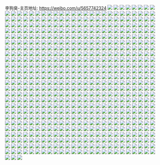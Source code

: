 李狗臭-主页地址: https://weibo.com/u/5657742324 
![](https://wx4.sinaimg.cn/mw2000/006aTjesgy1gq3d6bxwyij31sc2ds4qu.jpg) 
![](https://wx4.sinaimg.cn/mw2000/006aTjesgy1gq3d6uyek8j32c02c04qp.jpg) 
![](https://wx4.sinaimg.cn/mw2000/006aTjesgy1gq3d6yjrqkj32c02c04qp.jpg) 
![](https://wx4.sinaimg.cn/mw2000/006aTjesgy1gq3dblld3xj33402c0qfn.jpg) 
![](https://wx4.sinaimg.cn/mw2000/006aTjesgy1gq3dboo35cj30pv0yi1kx.jpg) 
![](https://wx4.sinaimg.cn/mw2000/006aTjesgy1gq2zasdh6bj32c02c04qp.jpg) 
![](https://wx4.sinaimg.cn/mw2000/006aTjesgy1gq2uwbqucyj30n01ds1kz.jpg) 
![](https://wx4.sinaimg.cn/mw2000/006aTjesgy1gq2uwepyumj31sc2dshdx.jpg) 
![](https://wx4.sinaimg.cn/mw2000/006aTjesgy1gq2uwhd3d6j32c02c0kjq.jpg) 
![](https://wx4.sinaimg.cn/mw2000/006aTjesgy1gq2pyr5hpfj32c02c0k9v.jpg) 
![](https://wx4.sinaimg.cn/mw2000/006aTjesgy1gq2pypcugcj32c02c04qp.jpg) 
![](https://wx4.sinaimg.cn/mw2000/006aTjesgy1gq1zn71eo2j32c02c0e82.jpg) 
![](https://wx4.sinaimg.cn/mw2000/006aTjesgy1gq1lmla3j4j32c02c01kx.jpg) 
![](https://wx4.sinaimg.cn/mw2000/006aTjesgy1gq1lmop6tpj32c02c04qp.jpg) 
![](https://wx4.sinaimg.cn/mw2000/006aTjesgy1gq1lmjkm6jj32c02c0hci.jpg) 
![](https://wx4.sinaimg.cn/mw2000/006aTjesgy1gq1lmq5wzsj31l127u79h.jpg) 
![](https://wx4.sinaimg.cn/mw2000/006aTjesgy1gq1lmwn4u3j32c0340e82.jpg) 
![](https://wx4.sinaimg.cn/mw2000/006aTjesgy1gq1ln0bichj32c0340qv5.jpg) 
![](https://wx4.sinaimg.cn/mw2000/006aTjesgy1gq1lmyrwkpj31uw2h7e81.jpg) 
![](https://wx4.sinaimg.cn/mw2000/006aTjesgy1gq1lmspo5hj31sc2dsqv7.jpg) 
![](https://wx4.sinaimg.cn/mw2000/006aTjesgy1gq1lmu9ff0j31sc2dsnpd.jpg) 
![](https://wx4.sinaimg.cn/mw2000/006aTjesly1gq0gj88rnjj32c02c0hdf.jpg) 
![](https://wx4.sinaimg.cn/mw2000/006aTjesgy1gpzy23ncxij32c0340b2m.jpg) 
![](https://wx4.sinaimg.cn/mw2000/006aTjesgy1gpzqo0a2brj32c02c01kx.jpg) 
![](https://wx4.sinaimg.cn/mw2000/006aTjesgy1gpzqo25bvjj32c0340gxo.jpg) 
![](https://wx4.sinaimg.cn/mw2000/006aTjesgy1gpzqo4fo2hj32c02c0dw8.jpg) 
![](https://wx4.sinaimg.cn/mw2000/006aTjesgy1gpzqo6gt3fj32c02c0ng3.jpg) 
![](https://wx4.sinaimg.cn/mw2000/006aTjesgy1gpzqo93usmj32c02c04qk.jpg) 
![](https://wx4.sinaimg.cn/mw2000/006aTjesgy1gpzqobnp17j32c02c0h9g.jpg) 
![](https://wx4.sinaimg.cn/mw2000/006aTjesgy1gpzqoed9b5j32c02c01kx.jpg) 
![](https://wx4.sinaimg.cn/mw2000/006aTjesgy1gpzqoif3mgj32c02c04qp.jpg) 
![](https://wx4.sinaimg.cn/mw2000/006aTjesgy1gpzqomdeogj32c02c0e81.jpg) 
![](https://wx4.sinaimg.cn/mw2000/006aTjesgy1gpzy1coa2ej32c0340qvd.jpg) 
![](https://wx4.sinaimg.cn/mw2000/006aTjesgy1gpwcz33zcqj32c02c0b2h.jpg) 
![](https://wx4.sinaimg.cn/mw2000/006aTjesgy1gpwcykiw06j32c03407wh.jpg) 
![](https://wx4.sinaimg.cn/mw2000/006aTjesgy1gpwczg0sv6j32c02c0qva.jpg) 
![](https://wx4.sinaimg.cn/mw2000/006aTjesgy1gpwczj4e8jj32c02c04qp.jpg) 
![](https://wx4.sinaimg.cn/mw2000/006aTjesgy1gpwczm7mgvj31hc0u0nk1.jpg) 
![](https://wx4.sinaimg.cn/mw2000/006aTjesgy1gpwczn1xdyj31rm1rmtil.jpg) 
![](https://wx4.sinaimg.cn/mw2000/006aTjesgy1gpva1hg79sj30n01dshdv.jpg) 
![](https://wx4.sinaimg.cn/mw2000/006aTjesgy1gpva0m0ktjj30n00n0dk9.jpg) 
![](https://wx4.sinaimg.cn/mw2000/006aTjesgy1gpva0srukxj32c0340b2f.jpg) 
![](https://wx4.sinaimg.cn/mw2000/006aTjesgy1gpva0todzmj30n00n0myd.jpg) 
![](https://wx4.sinaimg.cn/mw2000/006aTjesgy1gpu4mx35wpj32c02c0e75.jpg) 
![](https://wx4.sinaimg.cn/mw2000/006aTjesgy1gpst3j8hw1j32c03407wo.jpg) 
![](https://wx4.sinaimg.cn/mw2000/006aTjesgy1gpst2t2fu2j32c02c07wh.jpg) 
![](https://wx4.sinaimg.cn/mw2000/006aTjesgy1gpst2q05mtj32c02c04qp.jpg) 
![](https://wx4.sinaimg.cn/mw2000/006aTjesgy1gpst3y46ihj32c02c07wo.jpg) 
![](https://wx4.sinaimg.cn/mw2000/006aTjesgy1gpst4e8z31j32c02c0qvb.jpg) 
![](https://wx4.sinaimg.cn/mw2000/006aTjesgy1gpst3zi3uuj32c02c0k5y.jpg) 
![](https://wx4.sinaimg.cn/mw2000/006aTjesgy1gpsol7o7f7j32c02c0x6s.jpg) 
![](https://wx4.sinaimg.cn/mw2000/006aTjesgy1gpsolh57u8j32c02c0u10.jpg) 
![](https://wx4.sinaimg.cn/mw2000/006aTjesgy1gpsm3cqay1j32c02bzhdy.jpg) 
![](https://wx4.sinaimg.cn/mw2000/006aTjesgy1gpsm3g2fg7j33402c0npd.jpg) 
![](https://wx4.sinaimg.cn/mw2000/006aTjesgy1gprh0zdo33j32c0340e88.jpg) 
![](https://wx4.sinaimg.cn/mw2000/006aTjesgy1gpqm9xe9mxj32c02c04qp.jpg) 
![](https://wx4.sinaimg.cn/mw2000/006aTjesgy1gpqma2edf3j31sc2dshdx.jpg) 
![](https://wx4.sinaimg.cn/mw2000/006aTjesgy1gpqma48fxxj31rt1rt18s.jpg) 
![](https://wx4.sinaimg.cn/mw2000/006aTjesgy1gpqm9uu8vvj33402c0he1.jpg) 
![](https://wx4.sinaimg.cn/mw2000/006aTjesgy1gppyqqjro1j32c02c0kjs.jpg) 
![](https://wx4.sinaimg.cn/mw2000/006aTjesgy1gppyqaqznsj31ql2bg7wi.jpg) 
![](https://wx4.sinaimg.cn/mw2000/006aTjesgy1gpoas91wz0j32c02c0b29.jpg) 
![](https://wx4.sinaimg.cn/mw2000/006aTjesgy1gpoas78jjvj32c02c04qp.jpg) 
![](https://wx4.sinaimg.cn/mw2000/006aTjesgy1gpn3e547umj32c02c0x6s.jpg) 
![](https://wx4.sinaimg.cn/mw2000/006aTjesgy1gpn3dirnw2j32c02c0u11.jpg) 
![](https://wx4.sinaimg.cn/mw2000/006aTjesgy1gpn3dey96wj32c02c0b2f.jpg) 
![](https://wx4.sinaimg.cn/mw2000/006aTjesgy1gpn3db0bhyj32c02c0qva.jpg) 
![](https://wx4.sinaimg.cn/mw2000/006aTjesgy1gpn3d7gdmoj30zk0qoair.jpg) 
![](https://wx4.sinaimg.cn/mw2000/006aTjesgy1gpn3e24z7fj30zk0qojzw.jpg) 
![](https://wx4.sinaimg.cn/mw2000/006aTjesgy1gpn3dl0qyuj32c02c0npd.jpg) 
![](https://wx4.sinaimg.cn/mw2000/006aTjesgy1gpn8cne3ooj32c0340he4.jpg) 
![](https://wx4.sinaimg.cn/mw2000/006aTjesgy1gpn3dnwtu6j32c02c04qp.jpg) 
![](https://wx4.sinaimg.cn/mw2000/006aTjesgy1gpn3e0dzapj32c0340he6.jpg) 
![](https://wx4.sinaimg.cn/mw2000/006aTjesgy1gpn3eifxxej323y2ta4qp.jpg) 
![](https://wx4.sinaimg.cn/mw2000/006aTjesgy1gpmiivepopj33402c0u0x.jpg) 
![](https://wx4.sinaimg.cn/mw2000/006aTjesgy1gpmiidtta2j32c02c0x4n.jpg) 
![](https://wx4.sinaimg.cn/mw2000/006aTjesgy1gpm0vyc3flj30u01407d8.jpg) 
![](https://wx4.sinaimg.cn/mw2000/006aTjesgy1gpm0vywmdkj30u00u0459.jpg) 
![](https://wx4.sinaimg.cn/mw2000/006aTjesgy1gpm0vx684lj30u013zgve.jpg) 
![](https://wx4.sinaimg.cn/mw2000/006aTjesgy1gpm0w006fcj30u0140134.jpg) 
![](https://wx4.sinaimg.cn/mw2000/006aTjesgy1gpm0vvw2ljj30u0140n6f.jpg) 
![](https://wx4.sinaimg.cn/mw2000/006aTjesgy1gpm0w10vn5j30u00u010u.jpg) 
![](https://wx4.sinaimg.cn/mw2000/006aTjesgy1gpm0w1oayjj30u00u0aja.jpg) 
![](https://wx4.sinaimg.cn/mw2000/006aTjesgy1gpm0w8twhlj30n01dsu0z.jpg) 
![](https://wx4.sinaimg.cn/mw2000/006aTjesgy1gpm0w9r77fj30u0140dq1.jpg) 
![](https://wx4.sinaimg.cn/mw2000/006aTjesgy1gpm0waavykj30u00u0jyz.jpg) 
![](https://wx4.sinaimg.cn/mw2000/006aTjesgy1gpm0warfwsj30u00u0q7v.jpg) 
![](https://wx4.sinaimg.cn/mw2000/006aTjesgy1gpm0wbfg3pj30u014011z.jpg) 
![](https://wx4.sinaimg.cn/mw2000/006aTjesgy1gpm0wc0237j30u00u00yd.jpg) 
![](https://wx4.sinaimg.cn/mw2000/006aTjesgy1gplkmg3sowj32c02c01kx.jpg) 
![](https://wx4.sinaimg.cn/mw2000/006aTjesgy1gpjq8i5jwwj32c02c0u14.jpg) 
![](https://wx4.sinaimg.cn/mw2000/006aTjesgy1gpjq8o70kpj30n01dsu0y.jpg) 
![](https://wx4.sinaimg.cn/mw2000/006aTjesgy1gpjq8kqf4yj32c02c0x6p.jpg) 
![](https://wx4.sinaimg.cn/mw2000/006aTjesgy1gpiyodhoxpj333v340he9.jpg) 
![](https://wx4.sinaimg.cn/mw2000/006aTjesgy1gpiyq9aj2wj32c0340qvc.jpg) 
![](https://wx4.sinaimg.cn/mw2000/006aTjesgy1gpiyqoiu8jj32c02c0he0.jpg) 
![](https://wx4.sinaimg.cn/mw2000/006aTjesgy1gpi8tk6uxfj32c02c01l3.jpg) 
![](https://wx4.sinaimg.cn/mw2000/006aTjesgy1gpi8tpsslvj32c02c0e88.jpg) 
![](https://wx4.sinaimg.cn/mw2000/006aTjesgy1gpi8theahlj31yz1yze88.jpg) 
![](https://wx4.sinaimg.cn/mw2000/006aTjesgy1gpi8tsc46pj32c02c0npj.jpg) 
![](https://wx4.sinaimg.cn/mw2000/006aTjesgy1gpi8tn1p71j32c02c0e87.jpg) 
![](https://wx4.sinaimg.cn/mw2000/006aTjesgy1gpi7cjnn47j31sc2dsx6t.jpg) 
![](https://wx4.sinaimg.cn/mw2000/006aTjesgy1gpi7cnqfnnj32c02c0e86.jpg) 
![](https://wx4.sinaimg.cn/mw2000/006aTjesgy1gpgba56s6yj31o02801l1.jpg) 
![](https://wx4.sinaimg.cn/mw2000/006aTjesgy1gpgba9igqpj31nz1ny4qs.jpg) 
![](https://wx4.sinaimg.cn/mw2000/006aTjesgy1gpgbabqwwkj32801o0qv5.jpg) 
![](https://wx4.sinaimg.cn/mw2000/006aTjesgy1gpgba7i38fj32801o0e84.jpg) 
![](https://wx4.sinaimg.cn/mw2000/006aTjesgy1gpgbaaowmij32801o0qv5.jpg) 
![](https://wx4.sinaimg.cn/mw2000/006aTjesgy1gpgbad0p44j32801o0qv5.jpg) 
![](https://wx4.sinaimg.cn/mw2000/006aTjesgy1gpg9c5c4v1j32c02c0b2e.jpg) 
![](https://wx4.sinaimg.cn/mw2000/006aTjesgy1gpg9dmqi1jj32c02c0b2i.jpg) 
![](https://wx4.sinaimg.cn/mw2000/006aTjesgy1gpg9cc6u02j32c02c01l1.jpg) 
![](https://wx4.sinaimg.cn/mw2000/006aTjesgy1gpg9cmtopqj32c02c0u14.jpg) 
![](https://wx4.sinaimg.cn/mw2000/006aTjesgy1gpg9czambij32c02c0npm.jpg) 
![](https://wx4.sinaimg.cn/mw2000/006aTjesgy1gpg9dt4fstj33402c0kjm.jpg) 
![](https://wx4.sinaimg.cn/mw2000/006aTjesgy1gpg9d29wpuj325d25du0x.jpg) 
![](https://wx4.sinaimg.cn/mw2000/006aTjesgy1gpg9dpohr6j32ds1scqv5.jpg) 
![](https://wx4.sinaimg.cn/mw2000/006aTjesgy1gpg9d97v1rj32c02c0e86.jpg) 
![](https://wx4.sinaimg.cn/mw2000/006aTjesgy1gpf3sknqvfj32c02c01l3.jpg) 
![](https://wx4.sinaimg.cn/mw2000/006aTjesgy1gpf3sewfyij32c02c0u14.jpg) 
![](https://wx4.sinaimg.cn/mw2000/006aTjesgy1gpf3spsta9j32c02c07wn.jpg) 
![](https://wx4.sinaimg.cn/mw2000/006aTjesgy1gpf3t8xtofj32c0340hdt.jpg) 
![](https://wx4.sinaimg.cn/mw2000/006aTjesgy1gpdtgr742aj32c02c0kjo.jpg) 
![](https://wx4.sinaimg.cn/mw2000/006aTjesgy1gpdpv89vxdj32c02c01l5.jpg) 
![](https://wx4.sinaimg.cn/mw2000/006aTjesgy1gpdpv4fwltj32c02c0x6v.jpg) 
![](https://wx4.sinaimg.cn/mw2000/006aTjesly1gpcfvb1wz2j32c02c0he2.jpg) 
![](https://wx4.sinaimg.cn/mw2000/006aTjesgy1gpcowu1prwj31cn1cnb2a.jpg) 
![](https://wx4.sinaimg.cn/mw2000/006aTjesgy1gpcqfwhsh6j32c0340kjm.jpg) 
![](https://wx4.sinaimg.cn/mw2000/006aTjesly1gpcfv5opgyj32c02c04qw.jpg) 
![](https://wx4.sinaimg.cn/mw2000/006aTjesly1gpcfvjj580j32c02c0qv9.jpg) 
![](https://wx4.sinaimg.cn/mw2000/006aTjesly1gpcfvnda73j31t21t24qs.jpg) 
![](https://wx4.sinaimg.cn/mw2000/006aTjesly1gpcfvvpdndj32c02c07wo.jpg) 
![](https://wx4.sinaimg.cn/mw2000/006aTjesly1gpcfw02250j32c02c04qu.jpg) 
![](https://wx4.sinaimg.cn/mw2000/006aTjesgy1gpcowxn7twj31sc2dskjp.jpg) 
![](https://wx4.sinaimg.cn/mw2000/006aTjesgy1gpcowq1j4yj31sc1sc4qp.jpg) 
![](https://wx4.sinaimg.cn/mw2000/006aTjesgy1gpcqfxlpahj32c02c0u0x.jpg) 
![](https://wx4.sinaimg.cn/mw2000/006aTjesgy1gpcqfy6v4nj311c1dsk4l.jpg) 
![](https://wx4.sinaimg.cn/mw2000/006aTjesgy1gpcqk2u6b8j32c02c0x6t.jpg) 
![](https://wx4.sinaimg.cn/mw2000/006aTjesgy1gpcqk4aafej31q22ar7q2.jpg) 
![](https://wx4.sinaimg.cn/mw2000/006aTjesgy1gpcqk5ji4ej313a1geajk.jpg) 
![](https://wx4.sinaimg.cn/mw2000/006aTjesly1gpcfw4b9uhj32c02c07wm.jpg) 
![](https://wx4.sinaimg.cn/mw2000/006aTjesly1gpcfw6u4hej31sc1scb2b.jpg) 
![](https://wx4.sinaimg.cn/mw2000/006aTjesly1gpc5dgeuhdj32c02c0qv9.jpg) 
![](https://wx4.sinaimg.cn/mw2000/006aTjesly1gpc5j2etkzj30ru2bi7wh.jpg) 
![](https://wx4.sinaimg.cn/mw2000/006aTjesly1gpc5cxij7ej32c02c0x6s.jpg) 
![](https://wx4.sinaimg.cn/mw2000/006aTjesly1gpc5dphyilj32c02c0u10.jpg) 
![](https://wx4.sinaimg.cn/mw2000/006aTjesly1gpc5ds9nenj32c02c01jk.jpg) 
![](https://wx4.sinaimg.cn/mw2000/006aTjesly1gpc5e18g5rj32c02c0kjq.jpg) 
![](https://wx4.sinaimg.cn/mw2000/006aTjesly1gpc5e4ehpnj30sg0sg7wh.jpg) 
![](https://wx4.sinaimg.cn/mw2000/006aTjesly1gpc5eihyacj32c02c0kjq.jpg) 
![](https://wx4.sinaimg.cn/mw2000/006aTjesly1gpc5f1k8s4j32c02c0u13.jpg) 
![](https://wx4.sinaimg.cn/mw2000/006aTjesly1gpc5fk5c4zj30ru1jo7wi.jpg) 
![](https://wx4.sinaimg.cn/mw2000/006aTjesly1gpc5g7d2joj32c02c04qu.jpg) 
![](https://wx4.sinaimg.cn/mw2000/006aTjesly1gpc5h0yuwpj32c02c0b2d.jpg) 
![](https://wx4.sinaimg.cn/mw2000/006aTjesly1gpc5hh5cinj327v1o0kjo.jpg) 
![](https://wx4.sinaimg.cn/mw2000/006aTjesly1gpc5i1q9jvj32c02c07wn.jpg) 
![](https://wx4.sinaimg.cn/mw2000/006aTjesly1gpc5ini2l5j32c02c04qw.jpg) 
![](https://wx4.sinaimg.cn/mw2000/006aTjesly1gpc5izziyhj32c02c0e86.jpg) 
![](https://wx4.sinaimg.cn/mw2000/006aTjesly1gpc5jg6qxlj32c02c0hdz.jpg) 
![](https://wx4.sinaimg.cn/mw2000/006aTjesly1gpc5k3yr16j30ru1kihdu.jpg) 
![](https://wx4.sinaimg.cn/mw2000/006aTjesgy1gpc4k689r6j32c02c0e87.jpg) 
![](https://wx4.sinaimg.cn/mw2000/006aTjesgy1gpc4knww3uj33402c0b2h.jpg) 
![](https://wx4.sinaimg.cn/mw2000/006aTjesgy1gpc4lbkp1xj33402c04qx.jpg) 
![](https://wx4.sinaimg.cn/mw2000/006aTjesgy1gpc4lm1nt8j31o01o04qr.jpg) 
![](https://wx4.sinaimg.cn/mw2000/006aTjesgy1gpc4m7dx7wj32c02c0u10.jpg) 
![](https://wx4.sinaimg.cn/mw2000/006aTjesgy1gpc4mzun4cj32c02c0kjp.jpg) 
![](https://wx4.sinaimg.cn/mw2000/006aTjesgy1gpc4ojh201j32c02c0u12.jpg) 
![](https://wx4.sinaimg.cn/mw2000/006aTjesgy1gpc4q599kqj33402c04qx.jpg) 
![](https://wx4.sinaimg.cn/mw2000/006aTjesgy1gpc4qmss1pj32c02c0e89.jpg) 
![](https://wx4.sinaimg.cn/mw2000/006aTjesgy1gpc4js8zgzj33402c0npi.jpg) 
![](https://wx4.sinaimg.cn/mw2000/006aTjesgy1gpc4rayfbkj32c02c0e86.jpg) 
![](https://wx4.sinaimg.cn/mw2000/006aTjesgy1gpc4rxdvhej32c02c0e86.jpg) 
![](https://wx4.sinaimg.cn/mw2000/006aTjesgy1gpc4s91xknj3233233e85.jpg) 
![](https://wx4.sinaimg.cn/mw2000/006aTjesgy1gpc4scs9cuj31o01o01k0.jpg) 
![](https://wx4.sinaimg.cn/mw2000/006aTjesgy1gpc4smfjwnj31o01o01kx.jpg) 
![](https://wx4.sinaimg.cn/mw2000/006aTjesgy1gpc4t3f8nkj31o01o01kx.jpg) 
![](https://wx4.sinaimg.cn/mw2000/006aTjesgy1gpc4t6zw3uj31o01o04qp.jpg) 
![](https://wx4.sinaimg.cn/mw2000/006aTjesgy1gpbcnop11lj32c02c048a.jpg) 
![](https://wx4.sinaimg.cn/mw2000/006aTjesgy1gpbaf1jiicj32c02c04qp.jpg) 
![](https://wx4.sinaimg.cn/mw2000/006aTjesgy1gpbaezmknnj32c02c04qp.jpg) 
![](https://wx4.sinaimg.cn/mw2000/006aTjesgy1gpbaf6g9x0j32c02c0b2g.jpg) 
![](https://wx4.sinaimg.cn/mw2000/006aTjesgy1gpbaf9vj3pj32c02c07wp.jpg) 
![](https://wx4.sinaimg.cn/mw2000/006aTjesgy1gpbafbbniyj32c02c0hdt.jpg) 
![](https://wx4.sinaimg.cn/mw2000/006aTjesgy1gpbafdujdvj32c02c04qq.jpg) 
![](https://wx4.sinaimg.cn/mw2000/006aTjesgy1gp9xvtve3sj30n00fb422.jpg) 
![](https://wx4.sinaimg.cn/mw2000/006aTjesgy1gp9xvszc5mj30ru1joqqc.jpg) 
![](https://wx4.sinaimg.cn/mw2000/006aTjesgy1gp94tbit1qj32c02c07wh.jpg) 
![](https://wx4.sinaimg.cn/mw2000/006aTjesgy1gp8z6yvvoej32c02c07wn.jpg) 
![](https://wx4.sinaimg.cn/mw2000/006aTjesgy1gp8z7hhch3j32c02c0kjp.jpg) 
![](https://wx4.sinaimg.cn/mw2000/006aTjesgy1gp86gsipc8j30n00tnq6u.jpg) 
![](https://wx4.sinaimg.cn/mw2000/006aTjesgy1gp86hqmyzuj30e80e8dgd.jpg) 
![](https://wx4.sinaimg.cn/mw2000/006aTjesgy1gp5kyydrb3j30oi0sgdj9.jpg) 
![](https://wx4.sinaimg.cn/mw2000/006aTjesgy1gp5a11ofg6j31sc2ds7wh.jpg) 
![](https://wx4.sinaimg.cn/mw2000/006aTjesgy1gp5a0z7l7wj31sc2ds7wh.jpg) 
![](https://wx4.sinaimg.cn/mw2000/006aTjesgy1gp5dfv9idoj31l227wb29.jpg) 
![](https://wx4.sinaimg.cn/mw2000/006aTjesgy1gp4c4w3nguj30oz0oztbc.jpg) 
![](https://wx4.sinaimg.cn/mw2000/006aTjesgy1gp4c4x4r0fj30nr0nrtbh.jpg) 
![](https://wx4.sinaimg.cn/mw2000/006aTjesgy1gp40fvyzndj32c02c0e81.jpg) 
![](https://wx4.sinaimg.cn/mw2000/006aTjesgy1gp40j3zwn0j32652657u1.jpg) 
![](https://wx4.sinaimg.cn/mw2000/006aTjesgy1gp26wl8h0yj30u0140157.jpg) 
![](https://wx4.sinaimg.cn/mw2000/006aTjesgy1gp24owpi0ij3281281b07.jpg) 
![](https://wx4.sinaimg.cn/mw2000/006aTjesgy1gp22lzgxt7j32c02c01hn.jpg) 
![](https://wx4.sinaimg.cn/mw2000/006aTjesgy1gp22m2n5g0j32c02c0nkv.jpg) 
![](https://wx4.sinaimg.cn/mw2000/006aTjesgy1gp22oqb24nj31cp2227tj.jpg) 
![](https://wx4.sinaimg.cn/mw2000/006aTjesgy1gp13owsn1pj31sc2dsb29.jpg) 
![](https://wx4.sinaimg.cn/mw2000/006aTjesgy1gp13ovc376j32c02c0x6p.jpg) 
![](https://wx4.sinaimg.cn/mw2000/006aTjesgy1gp13oxgihnj31sc2ds7wh.jpg) 
![](https://wx4.sinaimg.cn/mw2000/006aTjesgy1gp13oy7z3lj31sc2dsb29.jpg) 
![](https://wx4.sinaimg.cn/mw2000/006aTjesgy1gp0ulz1fyxj31sc2ds7wh.jpg) 
![](https://wx4.sinaimg.cn/mw2000/006aTjesgy1gp0mosl1j7j32c02c0kjl.jpg) 
![](https://wx4.sinaimg.cn/mw2000/006aTjesgy1gp01bgv9vqj32c02c01ky.jpg) 
![](https://wx4.sinaimg.cn/mw2000/006aTjesgy1gozdjtdspjj31sc2dsnpd.jpg) 
![](https://wx4.sinaimg.cn/mw2000/006aTjesgy1goymebjc19j32c02c0npd.jpg) 
![](https://wx4.sinaimg.cn/mw2000/006aTjesgy1goymea1h5aj32c02c01ky.jpg) 
![](https://wx4.sinaimg.cn/mw2000/006aTjesgy1goymecmaxgj31sc2dsb29.jpg) 
![](https://wx4.sinaimg.cn/mw2000/006aTjesgy1goymedr6rzj32c02c0kjl.jpg) 
![](https://wx4.sinaimg.cn/mw2000/006aTjesgy1goxpkel1iej31a81pndug.jpg) 
![](https://wx4.sinaimg.cn/mw2000/006aTjesgy1goxrv9mfemj31jo2287wh.jpg) 
![](https://wx4.sinaimg.cn/mw2000/006aTjesgy1goxpkdbwblj32c0340x6p.jpg) 
![](https://wx4.sinaimg.cn/mw2000/006aTjesgy1goxpkfqk5mj31jp1jp4eo.jpg) 
![](https://wx4.sinaimg.cn/mw2000/006aTjesgy1goxcoguccsj32c02c07wi.jpg) 
![](https://wx4.sinaimg.cn/mw2000/006aTjesgy1goxcofdcdkj3276276hdt.jpg) 
![](https://wx4.sinaimg.cn/mw2000/006aTjesgy1gox6j3nnctj32c02c01ky.jpg) 
![](https://wx4.sinaimg.cn/mw2000/006aTjesgy1gox6j5cb4uj32c02c0b2a.jpg) 
![](https://wx4.sinaimg.cn/mw2000/006aTjesgy1gox6j7r4mrj31i21i2164.jpg) 
![](https://wx4.sinaimg.cn/mw2000/006aTjesgy1gox6j75w1jj32c02c0hdu.jpg) 
![](https://wx4.sinaimg.cn/mw2000/006aTjesgy1gox53zjmiwj32c02c01io.jpg) 
![](https://wx4.sinaimg.cn/mw2000/006aTjesgy1gowzy4l2flj32c02c0kjl.jpg) 
![](https://wx4.sinaimg.cn/mw2000/006aTjesgy1gowzy0o0o4j32c02c0b29.jpg) 
![](https://wx4.sinaimg.cn/mw2000/006aTjesgy1gowzy8hnn1j32c02c0kjl.jpg) 
![](https://wx4.sinaimg.cn/mw2000/006aTjesgy1gowzyc9h9jj32c02c07wh.jpg) 
![](https://wx4.sinaimg.cn/mw2000/006aTjesgy1gouanvimhsj30ms0msq5h.jpg) 
![](https://wx4.sinaimg.cn/mw2000/006aTjesgy1gouanw7512j30n00n0tem.jpg) 
![](https://wx4.sinaimg.cn/mw2000/006aTjesgy1gouany6e1hj32c03401ky.jpg) 
![](https://wx4.sinaimg.cn/mw2000/006aTjesgy1gouao0jra5j31g21xfww6.jpg) 
![](https://wx4.sinaimg.cn/mw2000/006aTjesgy1gou9avbv4qj32c02c07wh.jpg) 
![](https://wx4.sinaimg.cn/mw2000/006aTjesgy1gou9awyyi6j315k0yugv4.jpg) 
![](https://wx4.sinaimg.cn/mw2000/006aTjesgy1gotlwf077zj31rx1rxqji.jpg) 
![](https://wx4.sinaimg.cn/mw2000/006aTjesgy1gotlwgd2m3j32c02c04qp.jpg) 
![](https://wx4.sinaimg.cn/mw2000/006aTjesgy1goswur27glj32c02c0e81.jpg) 
![](https://wx4.sinaimg.cn/mw2000/006aTjesgy1gookjb803gj328b2z31ky.jpg) 
![](https://wx4.sinaimg.cn/mw2000/006aTjesgy1gookjc05wjj32c02c0b29.jpg) 
![](https://wx4.sinaimg.cn/mw2000/006aTjesgy1gookjcuw00j32c02c0qv5.jpg) 
![](https://wx4.sinaimg.cn/mw2000/006aTjesgy1gookjdzpapj32c02c0x6p.jpg) 
![](https://wx4.sinaimg.cn/mw2000/006aTjesgy1gon8yegeoxj32c0340e82.jpg) 
![](https://wx4.sinaimg.cn/mw2000/006aTjesgy1gon8y6wyqoj32c0340hdt.jpg) 
![](https://wx4.sinaimg.cn/mw2000/006aTjesgy1gon8xtop8jj30ru1joqr5.jpg) 
![](https://wx4.sinaimg.cn/mw2000/006aTjesgy1gon8xrr4c4j32c0340x6q.jpg) 
![](https://wx4.sinaimg.cn/mw2000/006aTjesgy1gon8xvtt49j30ru1jox15.jpg) 
![](https://wx4.sinaimg.cn/mw2000/006aTjesgy1gon8xxyezhj30ru1jowzl.jpg) 
![](https://wx4.sinaimg.cn/mw2000/006aTjesgy1gon8xzcn9ej30ru1jong8.jpg) 
![](https://wx4.sinaimg.cn/mw2000/006aTjesgy1gon8y0sbh3j30ru1joqq8.jpg) 
![](https://wx4.sinaimg.cn/mw2000/006aTjesgy1gon8y4orcpj31m225ee81.jpg) 
![](https://wx4.sinaimg.cn/mw2000/006aTjesgy1gom3qc5f5sj30ru1syka4.jpg) 
![](https://wx4.sinaimg.cn/mw2000/006aTjesgy1gom3qawwvrj30ru1cpduc.jpg) 
![](https://wx4.sinaimg.cn/mw2000/006aTjesgy1gom3q9uxn8j30sf1kvavw.jpg) 
![](https://wx4.sinaimg.cn/mw2000/006aTjesgy1gom3q796fkj30ru1cpkdg.jpg) 
![](https://wx4.sinaimg.cn/mw2000/006aTjesgy1golw8i7c8mj31sc2drhdt.jpg) 
![](https://wx4.sinaimg.cn/mw2000/006aTjesgy1golw8ku5rzj31sc2dse81.jpg) 
![](https://wx4.sinaimg.cn/mw2000/006aTjesgy1golkj12rplj30u00u07cv.jpg) 
![](https://wx4.sinaimg.cn/mw2000/006aTjesgy1gokyx9oci8j33402c0hdu.jpg) 
![](https://wx4.sinaimg.cn/mw2000/006aTjesgy1gokyx2q838j32c02c0kjl.jpg) 
![](https://wx4.sinaimg.cn/mw2000/006aTjesgy1gokyxdzk1pj30u00u0wt6.jpg) 
![](https://wx4.sinaimg.cn/mw2000/006aTjesgy1gokyxflq3sj30r810btu9.jpg) 
![](https://wx4.sinaimg.cn/mw2000/006aTjesgy1gokyxcmj8gj30r50r5177.jpg) 
![](https://wx4.sinaimg.cn/mw2000/006aTjesgy1gokyzr5hzvj30n00cswgt.jpg) 
![](https://wx4.sinaimg.cn/mw2000/006aTjesgy1gokb0mr13oj32c02c0e82.jpg) 
![](https://wx4.sinaimg.cn/mw2000/006aTjesgy1gokb0rdapdj32c02c0hdu.jpg) 
![](https://wx4.sinaimg.cn/mw2000/006aTjesgy1gokb0tz8xpj32c02c04qp.jpg) 
![](https://wx4.sinaimg.cn/mw2000/006aTjesgy1gok9jhv3vxj30u014113p.jpg) 
![](https://wx4.sinaimg.cn/mw2000/006aTjesgy1gok9jifi82j30u00u010l.jpg) 
![](https://wx4.sinaimg.cn/mw2000/006aTjesgy1goilxjigy5j32a531j7wm.jpg) 
![](https://wx4.sinaimg.cn/mw2000/006aTjesgy1goilxhdldvj32c02c0x35.jpg) 
![](https://wx4.sinaimg.cn/mw2000/006aTjesgy1goilxkimcoj32c02c0b29.jpg) 
![](https://wx4.sinaimg.cn/mw2000/006aTjesgy1gocq2b2dr6j32c02c04qq.jpg) 
![](https://wx4.sinaimg.cn/mw2000/006aTjesgy1gocq2fkiy9j32c02c04qq.jpg) 
![](https://wx4.sinaimg.cn/mw2000/006aTjesgy1gobsi89mo5j30u0141dok.jpg) 
![](https://wx4.sinaimg.cn/mw2000/006aTjesgy1gobsi9382uj30u0140nac.jpg) 
![](https://wx4.sinaimg.cn/mw2000/006aTjesgy1goakx60zlrj32c02c0npe.jpg) 
![](https://wx4.sinaimg.cn/mw2000/006aTjesgy1goakoovm0bj32c0340u0y.jpg) 
![](https://wx4.sinaimg.cn/mw2000/006aTjesgy1goako5bjv8j32c02c01ky.jpg) 
![](https://wx4.sinaimg.cn/mw2000/006aTjesgy1goakopv5irj32c02c0x6p.jpg) 
![](https://wx4.sinaimg.cn/mw2000/006aTjesgy1go9gw20qx6j32c02c0b2a.jpg) 
![](https://wx4.sinaimg.cn/mw2000/006aTjesgy1go97crudboj30u00u046k.jpg) 
![](https://wx4.sinaimg.cn/mw2000/006aTjesgy1go97cq622tj30u00u0agt.jpg) 
![](https://wx4.sinaimg.cn/mw2000/006aTjesgy1go97cszwqej30ru1jotqb.jpg) 
![](https://wx4.sinaimg.cn/mw2000/006aTjesgy1go97cquyf3j30u00u07bj.jpg) 
![](https://wx4.sinaimg.cn/mw2000/006aTjesgy1go97cs96zlj30u00u0gnw.jpg) 
![](https://wx4.sinaimg.cn/mw2000/006aTjesgy1go97cpgvnjj30u00u0n3v.jpg) 
![](https://wx4.sinaimg.cn/mw2000/006aTjesgy1go89yawlbij32c02c0b2a.jpg) 
![](https://wx4.sinaimg.cn/mw2000/006aTjesgy1go6tefoi6xj30u00u0gs0.jpg) 
![](https://wx4.sinaimg.cn/mw2000/006aTjesgy1go6tfh9k4aj30u0140tl4.jpg) 
![](https://wx4.sinaimg.cn/mw2000/006aTjesgy1go6tef8g5uj31900u044q.jpg) 
![](https://wx4.sinaimg.cn/mw2000/006aTjesgy1go6teg5gw9j30u013ik5n.jpg) 
![](https://wx4.sinaimg.cn/mw2000/006aTjesgy1go6tegj4l2j30u0140qda.jpg) 
![](https://wx4.sinaimg.cn/mw2000/006aTjesgy1go6tfncbrhj30u00u0tfv.jpg) 
![](https://wx4.sinaimg.cn/mw2000/006aTjesgy1go6tfgt1p2j30u0140ank.jpg) 
![](https://wx4.sinaimg.cn/mw2000/006aTjesgy1go6tfhqqojj30u014013a.jpg) 
![](https://wx4.sinaimg.cn/mw2000/006aTjesgy1go6tfi8ai1j30u0140dtu.jpg) 
![](https://wx4.sinaimg.cn/mw2000/006aTjesly1go094l339nj33402c07wh.jpg) 
![](https://wx4.sinaimg.cn/mw2000/006aTjesly1gnz4buph5ij324s24s7wh.jpg) 
![](https://wx4.sinaimg.cn/mw2000/006aTjesly1gnz4bvsr7rj30u02yutfk.jpg) 
![](https://wx4.sinaimg.cn/mw2000/006aTjesly1gnz4bw41qbj30n01ds1kx.jpg) 
![](https://wx4.sinaimg.cn/mw2000/006aTjesly1gnyyyf3020j30u00u0wnw.jpg) 
![](https://wx4.sinaimg.cn/mw2000/006aTjesly1gnyyydvpjaj30u00u0455.jpg) 
![](https://wx4.sinaimg.cn/mw2000/006aTjesly1gnyyyg0r5dj30u00u0do5.jpg) 
![](https://wx4.sinaimg.cn/mw2000/006aTjesly1gnyyyghxoij30u00u0gqp.jpg) 
![](https://wx4.sinaimg.cn/mw2000/006aTjesly1gnxvk1bmo7j30u02wogui.jpg) 
![](https://wx4.sinaimg.cn/mw2000/006aTjesly1gnxvk3usx7j30u00u0tjf.jpg) 
![](https://wx4.sinaimg.cn/mw2000/006aTjesly1gnxvjztvocj30u00u042g.jpg) 
![](https://wx4.sinaimg.cn/mw2000/006aTjesly1gnxissnopej32c02c01kx.jpg) 
![](https://wx4.sinaimg.cn/mw2000/006aTjesly1gnwt1p1guoj325f25fkjl.jpg) 
![](https://wx4.sinaimg.cn/mw2000/006aTjesly1gnwt1o0iqaj30u02yittx.jpg) 
![](https://wx4.sinaimg.cn/mw2000/006aTjesly1gnwt2lvvg8j30j60p579j.jpg) 
![](https://wx4.sinaimg.cn/mw2000/006aTjesly1gnwgyto1m8j30u00u0gsm.jpg) 
![](https://wx4.sinaimg.cn/mw2000/006aTjesly1gnvlk4bkdaj30n00n0407.jpg) 
![](https://wx4.sinaimg.cn/mw2000/006aTjesly1gnvlk4sbixj30u00u07ax.jpg) 
![](https://wx4.sinaimg.cn/mw2000/006aTjesly1gnvlk56mv2j30u00u0dor.jpg) 
![](https://wx4.sinaimg.cn/mw2000/006aTjesly1gnufx07wnsj30u02wo47e.jpg) 
![](https://wx4.sinaimg.cn/mw2000/006aTjesly1gnufx0nlwxj30u00u0gti.jpg) 
![](https://wx4.sinaimg.cn/mw2000/006aTjesly1gnufwzvvaej30u00u0dm5.jpg) 
![](https://wx4.sinaimg.cn/mw2000/006aTjesly1gnufx14thyj30ru2binom.jpg) 
![](https://wx4.sinaimg.cn/mw2000/006aTjesly1gntbmzkz79j30jw0jw0uc.jpg) 
![](https://wx4.sinaimg.cn/mw2000/006aTjesly1gntbmzc7w9j30ru1joty3.jpg) 
![](https://wx4.sinaimg.cn/mw2000/006aTjesly1gntbmz1x0cj31ds0n07ek.jpg) 
![](https://wx4.sinaimg.cn/mw2000/006aTjesly1gntbhcl8qsj30n00n0q4k.jpg) 
![](https://wx4.sinaimg.cn/mw2000/006aTjesly1gntbh9izncj32c02c0u0x.jpg) 
![](https://wx4.sinaimg.cn/mw2000/006aTjesly1gntbhcx6svj32c02c0u0x.jpg) 
![](https://wx4.sinaimg.cn/mw2000/006aTjesly1gntbhbciscj32c02c0hdt.jpg) 
![](https://wx4.sinaimg.cn/mw2000/006aTjesly1gns57l03aoj32c02c0e82.jpg) 
![](https://wx4.sinaimg.cn/mw2000/006aTjesly1gns57gymn2j30u00tz77c.jpg) 
![](https://wx4.sinaimg.cn/mw2000/006aTjesly1gns57j674nj32c02c0e82.jpg) 
![](https://wx4.sinaimg.cn/mw2000/006aTjesly1gns57k0x3nj32c02c0x6p.jpg) 
![](https://wx4.sinaimg.cn/mw2000/006aTjesly1gns57ic8opj32c02c01ky.jpg) 
![](https://wx4.sinaimg.cn/mw2000/006aTjesly1gnrk8sthypj32c02c0b2a.jpg) 
![](https://wx4.sinaimg.cn/mw2000/006aTjesly1gnrk8uyauuj31g81aku06.jpg) 
![](https://wx4.sinaimg.cn/mw2000/006aTjesly1gnrk8xt3jaj32c02c0x6p.jpg) 
![](https://wx4.sinaimg.cn/mw2000/006aTjesly1gnqw8idx9cj30u00u0q67.jpg) 
![](https://wx4.sinaimg.cn/mw2000/006aTjesly1gnqw8hbrg6j30u00u07fe.jpg) 
![](https://wx4.sinaimg.cn/mw2000/006aTjesly1gnqw8i4ar0j30u00u0jzw.jpg) 
![](https://wx4.sinaimg.cn/mw2000/006aTjesly1gnqw8iut39j30u00u0tep.jpg) 
![](https://wx4.sinaimg.cn/mw2000/006aTjesly1gnol7q1d7tj32yo2you0z.jpg) 
![](https://wx4.sinaimg.cn/mw2000/006aTjesly1gnol7n2tvqj32c02c0b29.jpg) 
![](https://wx4.sinaimg.cn/mw2000/006aTjesly1gnilw6pm3mj31o01o0tuo.jpg) 
![](https://wx4.sinaimg.cn/mw2000/006aTjesly1gnh35omx1pj31ds0n0x6t.jpg) 
![](https://wx4.sinaimg.cn/mw2000/006aTjesly1gnf5s4ys0fj30n01dse81.jpg) 
![](https://wx4.sinaimg.cn/mw2000/006aTjesly1gnf5rims7fj32c02c0ki3.jpg) 
![](https://wx4.sinaimg.cn/mw2000/006aTjesly1gncrelkpluj32c02c04qq.jpg) 
![](https://wx4.sinaimg.cn/mw2000/006aTjesly1gncrexg001j30ty0r0dkl.jpg) 
![](https://wx4.sinaimg.cn/mw2000/006aTjesly1gn6pq1qcqnj31400u0gtf.jpg) 
![](https://wx4.sinaimg.cn/mw2000/006aTjesly1gn6ppys67nj30u0140wm2.jpg) 
![](https://wx4.sinaimg.cn/mw2000/006aTjesly1gn6pv5izo7j30ru77shdv.jpg) 
![](https://wx4.sinaimg.cn/mw2000/006aTjesly1gn6pt2jacoj30ru6yi4qr.jpg) 
![](https://wx4.sinaimg.cn/mw2000/006aTjesly1gn6pry40a1j30ru77s4qr.jpg) 
![](https://wx4.sinaimg.cn/mw2000/006aTjesly1gn6ps9y803j30ru6yihdv.jpg) 
![](https://wx4.sinaimg.cn/mw2000/006aTjesly1gn6psld9izj30ru6yiu0y.jpg) 
![](https://wx4.sinaimg.cn/mw2000/006aTjesly1gn6ptjwpv9j30ru6rje83.jpg) 
![](https://wx4.sinaimg.cn/mw2000/006aTjesly1gn6pudoku2j30ru6yi1kz.jpg) 
![](https://wx4.sinaimg.cn/mw2000/006aTjesly1gn00fa35f5j30zk0k0789.jpg) 
![](https://wx4.sinaimg.cn/mw2000/006aTjesly1gms117a5iyj30u00u0gs2.jpg) 
![](https://wx4.sinaimg.cn/mw2000/006aTjesly1gms116u6h7j30u00u0qck.jpg) 
![](https://wx4.sinaimg.cn/mw2000/006aTjesly1gms117lv7tj30u00u0n20.jpg) 
![](https://wx4.sinaimg.cn/mw2000/006aTjesly1gms118i2z4j30u00u0q92.jpg) 
![](https://wx4.sinaimg.cn/mw2000/006aTjesgy1gmpfctj0k1j33402c07wh.jpg) 
![](https://wx4.sinaimg.cn/mw2000/006aTjesgy1gmpfcuxpiij32c0340b29.jpg) 
![](https://wx4.sinaimg.cn/mw2000/006aTjesgy1gmpfcvxsf5j32c02c0e5q.jpg) 
![](https://wx4.sinaimg.cn/mw2000/006aTjesgy1gmpfcyc3cbj32c0340npe.jpg) 
![](https://wx4.sinaimg.cn/mw2000/006aTjesgy1gmpfczmp13j32c02c04qp.jpg) 
![](https://wx4.sinaimg.cn/mw2000/006aTjesgy1gmpfd1otinj32c02c04qp.jpg) 
![](https://wx4.sinaimg.cn/mw2000/006aTjesly1gmngzzzt08j32c02c0x43.jpg) 
![](https://wx4.sinaimg.cn/mw2000/006aTjesly1gmngzy260wj32c02c07wh.jpg) 
![](https://wx4.sinaimg.cn/mw2000/006aTjesly1gmnh024vz1j32c02c04qp.jpg) 
![](https://wx4.sinaimg.cn/mw2000/006aTjesgy1gmmxjgft9aj32c02c0kjl.jpg) 
![](https://wx4.sinaimg.cn/mw2000/006aTjesgy1gmmxjjujesj32c02c07wh.jpg) 
![](https://wx4.sinaimg.cn/mw2000/006aTjesgy1gmmxjcgiypj32c02c0kjl.jpg) 
![](https://wx4.sinaimg.cn/mw2000/006aTjesgy1gmmxjwh1ljj32c02c0b29.jpg) 
![](https://wx4.sinaimg.cn/mw2000/006aTjesgy1gmmxjzvkp2j32c02c0b29.jpg) 
![](https://wx4.sinaimg.cn/mw2000/006aTjesgy1gmmxk1ibs9j315914k7dp.jpg) 
![](https://wx4.sinaimg.cn/mw2000/006aTjesgy1gmmxehkkwcj30u00k0aea.jpg) 
![](https://wx4.sinaimg.cn/mw2000/006aTjesgy1gmmxeh5714j30n00iygn2.jpg) 
![](https://wx4.sinaimg.cn/mw2000/006aTjesgy1gmjn154evxj30u00u0jw9.jpg) 
![](https://wx4.sinaimg.cn/mw2000/006aTjesgy1gmjn1119e7j30u00u0gs7.jpg) 
![](https://wx4.sinaimg.cn/mw2000/006aTjesgy1gmjn11y8btj30u00u0qa5.jpg) 
![](https://wx4.sinaimg.cn/mw2000/006aTjesgy1gmjn139a4ej30u00u0qbw.jpg) 
![](https://wx4.sinaimg.cn/mw2000/006aTjesgy1gmjn12tba7j30u00u0jz0.jpg) 
![](https://wx4.sinaimg.cn/mw2000/006aTjesgy1gmjn13qj3fj30u00u0q8q.jpg) 
![](https://wx4.sinaimg.cn/mw2000/006aTjesgy1gmjn14693gj30u00u0107.jpg) 
![](https://wx4.sinaimg.cn/mw2000/006aTjesgy1gmjn14nuldj30u00u07a6.jpg) 
![](https://wx4.sinaimg.cn/mw2000/006aTjesgy1gmjn15p007j30u00u0ah4.jpg) 
![](https://wx4.sinaimg.cn/mw2000/006aTjesgy1gmjn1660cdj30u00u0jy5.jpg) 
![](https://wx4.sinaimg.cn/mw2000/006aTjesgy1gmjn16lfu7j30u00u043e.jpg) 
![](https://wx4.sinaimg.cn/mw2000/006aTjesgy1gmjn1776jnj30u00u045a.jpg) 
![](https://wx4.sinaimg.cn/mw2000/006aTjesgy1gmgucf8bugj3276276x6p.jpg) 
![](https://wx4.sinaimg.cn/mw2000/006aTjesgy1gmguce7jrvj320z20z1fo.jpg) 
![](https://wx4.sinaimg.cn/mw2000/006aTjesgy1gmgucg10srj329q29qqqz.jpg) 
![](https://wx4.sinaimg.cn/mw2000/006aTjesgy1gmguchhd8fj32c02c0b29.jpg) 
![](https://wx4.sinaimg.cn/mw2000/006aTjesgy1gmgucixtlyj32c02c0qfy.jpg) 
![](https://wx4.sinaimg.cn/mw2000/006aTjesgy1gmguck6lrhj32c02c07wh.jpg) 
![](https://wx4.sinaimg.cn/mw2000/006aTjesgy1gmguclm1y1j320z20zx06.jpg) 
![](https://wx4.sinaimg.cn/mw2000/006aTjesgy1gmgudi9rr0j32c02c0h5k.jpg) 
![](https://wx4.sinaimg.cn/mw2000/006aTjesgy1gmgudjyp2jj32c0340b2a.jpg) 
![](https://wx4.sinaimg.cn/mw2000/006aTjesgy1gmegm7uaf8j31400u00yf.jpg) 
![](https://wx4.sinaimg.cn/mw2000/006aTjesgy1gmegm8hbmej310l0u0420.jpg) 
![](https://wx4.sinaimg.cn/mw2000/e8ac6408ly1gmdo681pupj20va0vadkp.jpg) 
![](https://wx4.sinaimg.cn/mw2000/006aTjesgy1gmbgzlrxsxj32c02c07wh.jpg) 
![](https://wx4.sinaimg.cn/mw2000/006aTjesgy1gmbgzev856j32c02c0b29.jpg) 
![](https://wx4.sinaimg.cn/mw2000/006aTjesgy1gmbgziah52j32c02c0b29.jpg) 
![](https://wx4.sinaimg.cn/mw2000/006aTjesgy1gmapla1j8dj33402c07sp.jpg) 
![](https://wx4.sinaimg.cn/mw2000/006aTjesgy1gmaphk7fbwj32pg3tzqv7.jpg) 
![](https://wx4.sinaimg.cn/mw2000/006aTjesgy1gmaplaxeo6j32c02c0axc.jpg) 
![](https://wx4.sinaimg.cn/mw2000/006aTjesgy1gmaplc35k3j30tw0tw114.jpg) 
![](https://wx4.sinaimg.cn/mw2000/006aTjesgy1gmaplgqjbrj32c02c01k9.jpg) 
![](https://wx4.sinaimg.cn/mw2000/006aTjesgy1gmaplla7lej32c02c0kft.jpg) 
![](https://wx4.sinaimg.cn/mw2000/006aTjesgy1gm95mxsd62j32c02c0e81.jpg) 
![](https://wx4.sinaimg.cn/mw2000/006aTjesly1gm7ie7cwapj31ds0n01l2.jpg) 
![](https://wx4.sinaimg.cn/mw2000/006aTjesly1gm7ie8777fj31ds0n04qr.jpg) 
![](https://wx4.sinaimg.cn/mw2000/006aTjesgy1gm7f36dlqlj30u0140dqm.jpg) 
![](https://wx4.sinaimg.cn/mw2000/006aTjesgy1gm7f34x22rj30u01400zt.jpg) 
![](https://wx4.sinaimg.cn/mw2000/006aTjesgy1gm7f35fzh8j30u00u0wmr.jpg) 
![](https://wx4.sinaimg.cn/mw2000/006aTjesgy1gm71122366j30nu0nuadt.jpg) 
![](https://wx4.sinaimg.cn/mw2000/006aTjesgy1gm7112dg5ej30lo0loae2.jpg) 
![](https://wx4.sinaimg.cn/mw2000/006aTjesgy1gm7112qmpoj30t50t5gtk.jpg) 
![](https://wx4.sinaimg.cn/mw2000/006aTjesgy1gm7113cx0qj32c02c04qp.jpg) 
![](https://wx4.sinaimg.cn/mw2000/006aTjesgy1gm7114vyymj32c02c07wh.jpg) 
![](https://wx4.sinaimg.cn/mw2000/006aTjesgy1gm7116h1ljj32c02c07wh.jpg) 
![](https://wx4.sinaimg.cn/mw2000/006aTjesgy1gm7111o2qmj31nk1nk1kx.jpg) 
![](https://wx4.sinaimg.cn/mw2000/006aTjesgy1gm71184e11j32bb2bbu0x.jpg) 
![](https://wx4.sinaimg.cn/mw2000/006aTjesgy1gm7118tvllj30u00u0dvy.jpg) 
![](https://wx4.sinaimg.cn/mw2000/006aTjesgy1gm7119b7cqj31s01s0tx6.jpg) 
![](https://wx4.sinaimg.cn/mw2000/006aTjesgy1gm711a1b78j32bv2bv7wh.jpg) 
![](https://wx4.sinaimg.cn/mw2000/006aTjesgy1gm711begovj3290290hdt.jpg) 
![](https://wx4.sinaimg.cn/mw2000/006aTjesgy1gm63xwcm1uj30u00u00z5.jpg) 
![](https://wx4.sinaimg.cn/mw2000/006aTjesgy1gm63xx1mfxj30u00u0wlt.jpg) 
![](https://wx4.sinaimg.cn/mw2000/006aTjesgy1gm63xxp1qhj30u00u07a3.jpg) 
![](https://wx4.sinaimg.cn/mw2000/006aTjesgy1gm56roxwwuj32c02c0e82.jpg) 
![](https://wx4.sinaimg.cn/mw2000/006aTjesgy1gm56rh2ohdj30ru2bi4qp.jpg) 
![](https://wx4.sinaimg.cn/mw2000/006aTjesgy1gm56ryhn73j32c02c0x6p.jpg) 
![](https://wx4.sinaimg.cn/mw2000/006aTjesgy1gm3wdge8vfj32ba333x6p.jpg) 
![](https://wx4.sinaimg.cn/mw2000/006aTjesgy1gm3wf7pinzj32c0340x6p.jpg) 
![](https://wx4.sinaimg.cn/mw2000/006aTjesgy1gm3wf6hv2qj32801o0hdt.jpg) 
![](https://wx4.sinaimg.cn/mw2000/006aTjesgy1gm3weum2inj32c02c04qp.jpg) 
![](https://wx4.sinaimg.cn/mw2000/006aTjesgy1gm3wf1ty8wj32c02c0npe.jpg) 
![](https://wx4.sinaimg.cn/mw2000/006aTjesgy1gm3wf4hievj32c02c07wh.jpg) 
![](https://wx4.sinaimg.cn/mw2000/006aTjesgy1gm3tuscxcej30kq0q9woe.jpg) 
![](https://wx4.sinaimg.cn/mw2000/006aTjesgy1gm2mx8kqzwj30u00u0ajc.jpg) 
![](https://wx4.sinaimg.cn/mw2000/006aTjesgy1gm2mx7d7lxj30u00u0qf1.jpg) 
![](https://wx4.sinaimg.cn/mw2000/006aTjesgy1gm2mxbpleij30u00u0tfi.jpg) 
![](https://wx4.sinaimg.cn/mw2000/006aTjesgy1gm2mx9nh32j30u00u0tkz.jpg) 
![](https://wx4.sinaimg.cn/mw2000/006aTjesgy1gm2mxagdcsj30u00u0dqz.jpg) 
![](https://wx4.sinaimg.cn/mw2000/006aTjesgy1gm2mxb1kv8j30u00u0agj.jpg) 
![](https://wx4.sinaimg.cn/mw2000/006aTjesgy1gm27stanlxj32c02c0b29.jpg) 
![](https://wx4.sinaimg.cn/mw2000/006aTjesgy1glzs5vyv29j32802yohdu.jpg) 
![](https://wx4.sinaimg.cn/mw2000/006aTjesgy1glzs5x8x3qj31lg1lgkei.jpg) 
![](https://wx4.sinaimg.cn/mw2000/006aTjesgy1glzs68gphfj33402c07wi.jpg) 
![](https://wx4.sinaimg.cn/mw2000/006aTjesgy1glzs5s2as1j320x20xdu9.jpg) 
![](https://wx4.sinaimg.cn/mw2000/006aTjesgy1glzs61cupkj30ru4n01kz.jpg) 
![](https://wx4.sinaimg.cn/mw2000/006aTjesgy1glzs632b43j32c02c01kx.jpg) 
![](https://wx4.sinaimg.cn/mw2000/006aTjesgy1glwqjsis88j31xj2kqkbx.jpg) 
![](https://wx4.sinaimg.cn/mw2000/006aTjesgy1glwqjug5sej31wy2jx1kx.jpg) 
![](https://wx4.sinaimg.cn/mw2000/006aTjesgy1glvx2b3crkj31400u0na6.jpg) 
![](https://wx4.sinaimg.cn/mw2000/006aTjesgy1glvx2bun22j30u00u07bx.jpg) 
![](https://wx4.sinaimg.cn/mw2000/006aTjesgy1glvx2d2prjj30u00u0wp3.jpg) 
![](https://wx4.sinaimg.cn/mw2000/006aTjesgy1glvx2ep2kdj30u00u0aic.jpg) 
![](https://wx4.sinaimg.cn/mw2000/006aTjesgy1glvx2fs4fnj30u00u07dd.jpg) 
![](https://wx4.sinaimg.cn/mw2000/006aTjesgy1glvx6grkawj31400u0tin.jpg) 
![](https://wx4.sinaimg.cn/mw2000/006aTjesgy1gltm4vjpubj323b1k1tz3.jpg) 
![](https://wx4.sinaimg.cn/mw2000/006aTjesgy1gltm50j8maj32c03401kz.jpg) 
![](https://wx4.sinaimg.cn/mw2000/006aTjesgy1gltm4x2syxj324e1jm4qp.jpg) 
![](https://wx4.sinaimg.cn/mw2000/006aTjesgy1gltm4y5q3sj31lh258b29.jpg) 
![](https://wx4.sinaimg.cn/mw2000/006aTjesgy1gltm6xpihnj31uu1uunpd.jpg) 
![](https://wx4.sinaimg.cn/mw2000/006aTjesgy1gltm4z0ik6j31ya1ax4qp.jpg) 
![](https://wx4.sinaimg.cn/mw2000/006aTjesgy1gltm4w5qvqj316o1kwh4r.jpg) 
![](https://wx4.sinaimg.cn/mw2000/006aTjesgy1gltm7odzpdj30n01dsu0z.jpg) 
![](https://wx4.sinaimg.cn/mw2000/006aTjesgy1gltm7q41vcj32bv2bvu0x.jpg) 
![](https://wx4.sinaimg.cn/mw2000/006aTjesgy1glomt4x3daj32c02c0e81.jpg) 
![](https://wx4.sinaimg.cn/mw2000/006aTjesgy1glomtb6a7ij32c02c0qv5.jpg) 
![](https://wx4.sinaimg.cn/mw2000/006aTjesgy1glomtfxl0yj32c02c0b2a.jpg) 
![](https://wx4.sinaimg.cn/mw2000/006aTjesgy1glomvijl5oj32c02c0b29.jpg) 
![](https://wx4.sinaimg.cn/mw2000/006aTjesgy1glomvg1h18j31ui1uix52.jpg) 
![](https://wx4.sinaimg.cn/mw2000/006aTjesgy1glomt7syk2j320730ae81.jpg) 
![](https://wx4.sinaimg.cn/mw2000/006aTjesgy1glmo4deh23j30u00u07b6.jpg) 
![](https://wx4.sinaimg.cn/mw2000/006aTjesgy1glmo4e41lpj30u00u07am.jpg) 
![](https://wx4.sinaimg.cn/mw2000/006aTjesgy1glmo4exsinj30u00u0gu1.jpg) 
![](https://wx4.sinaimg.cn/mw2000/006aTjesgy1glle04nttpj30u00u0n7s.jpg) 
![](https://wx4.sinaimg.cn/mw2000/006aTjesgy1glle03xsrij30u00u0wjx.jpg) 
![](https://wx4.sinaimg.cn/mw2000/006aTjesgy1glle059h1lj30u00u0n69.jpg) 
![](https://wx4.sinaimg.cn/mw2000/006aTjesgy1glle0a3ptcj30u00u04b9.jpg) 
![](https://wx4.sinaimg.cn/mw2000/006aTjesgy1glle072qb5j30u00u07cj.jpg) 
![](https://wx4.sinaimg.cn/mw2000/006aTjesgy1glle06eyhsj30u00u07a7.jpg) 
![](https://wx4.sinaimg.cn/mw2000/006aTjesgy1gljppdjca4j32c02c0kjm.jpg) 
![](https://wx4.sinaimg.cn/mw2000/006aTjesgy1gljpp8u3uwj32c02c0x6p.jpg) 
![](https://wx4.sinaimg.cn/mw2000/006aTjesgy1gljpp7ksp2j32c02c04qu.jpg) 
![](https://wx4.sinaimg.cn/mw2000/006aTjesgy1gljps2syipj32c0340hdv.jpg) 
![](https://wx4.sinaimg.cn/mw2000/006aTjesgy1gljppapyxxj32c0340e81.jpg) 
![](https://wx4.sinaimg.cn/mw2000/006aTjesgy1gljppbvjo7j32c02c0x6p.jpg) 
![](https://wx4.sinaimg.cn/mw2000/006aTjesgy1glfjd5507sj30u00u045t.jpg) 
![](https://wx4.sinaimg.cn/mw2000/006aTjesgy1gldhd69qkaj32bv2bvhdt.jpg) 
![](https://wx4.sinaimg.cn/mw2000/006aTjesgy1gldhd5hw5tj31sc1sc1kx.jpg) 
![](https://wx4.sinaimg.cn/mw2000/006aTjesgy1gldhd70agej30u0140wk2.jpg) 
![](https://wx4.sinaimg.cn/mw2000/006aTjesgy1gldhd4v8dzj30u0140q7m.jpg) 
![](https://wx4.sinaimg.cn/mw2000/006aTjesgy1gl6bg5r1h6j30u00u011d.jpg) 
![](https://wx4.sinaimg.cn/mw2000/006aTjesgy1gl6bg488h6j30u00u011b.jpg) 
![](https://wx4.sinaimg.cn/mw2000/006aTjesgy1gl6bg51p20j30u00u013l.jpg) 
![](https://wx4.sinaimg.cn/mw2000/006aTjesgy1gl6bg3luyyj31400u0482.jpg) 
![](https://wx4.sinaimg.cn/mw2000/006aTjesgy1gl1fcz67wqj32bb3324qq.jpg) 
![](https://wx4.sinaimg.cn/mw2000/006aTjesgy1gl17ch6y23j30u00u0wka.jpg) 
![](https://wx4.sinaimg.cn/mw2000/006aTjesgy1gkx6kod040j33402c01ky.jpg) 
![](https://wx4.sinaimg.cn/mw2000/006aTjesgy1gkx6kjnasmj32c0340kjm.jpg) 
![](https://wx4.sinaimg.cn/mw2000/006aTjesgy1gktsfboct3j31400u0qei.jpg) 
![](https://wx4.sinaimg.cn/mw2000/006aTjesgy1gktsfc4xjnj30u0191qbh.jpg) 
![](https://wx4.sinaimg.cn/mw2000/006aTjesgy1gktsfcqzevj31400u07i5.jpg) 
![](https://wx4.sinaimg.cn/mw2000/006aTjesgy1gktsfe1e1nj31910u0nc2.jpg) 
![](https://wx4.sinaimg.cn/mw2000/006aTjesgy1gktsfeq7umj30u0192k59.jpg) 
![](https://wx4.sinaimg.cn/mw2000/006aTjesgy1gktsffbirij30u01414ap.jpg) 
![](https://wx4.sinaimg.cn/mw2000/006aTjesgy1gktsffxy3fj31900u0n9p.jpg) 
![](https://wx4.sinaimg.cn/mw2000/006aTjesgy1gktsfghd73j31400u0dua.jpg) 
![](https://wx4.sinaimg.cn/mw2000/006aTjesgy1gktsfj0ov5j30n01ds7wl.jpg) 
![](https://wx4.sinaimg.cn/mw2000/006aTjesgy1gktsfb1ryej31400u0nb2.jpg) 
![](https://wx4.sinaimg.cn/mw2000/006aTjesgy1gktsfjqzszj31400u0tk1.jpg) 
![](https://wx4.sinaimg.cn/mw2000/006aTjesgy1gktsfk71rrj30u0140n9s.jpg) 
![](https://wx4.sinaimg.cn/mw2000/006aTjesgy1gktsfkpyaxj30u014044x.jpg) 
![](https://wx4.sinaimg.cn/mw2000/006aTjesgy1gktsfl7fwbj30u00u0qf1.jpg) 
![](https://wx4.sinaimg.cn/mw2000/006aTjesgy1gktsflw1ytj30u014019y.jpg) 
![](https://wx4.sinaimg.cn/mw2000/006aTjesgy1gktsfmvx0nj30u00u07ct.jpg) 
![](https://wx4.sinaimg.cn/mw2000/006aTjesgy1gkp8l5u99ij30n01dsgto.jpg) 
![](https://wx4.sinaimg.cn/mw2000/006aTjesgy1gkoh5wn7p3j30u00u0gvt.jpg) 
![](https://wx4.sinaimg.cn/mw2000/006aTjesgy1gkoh5xp7uxj30u00u012c.jpg) 
![](https://wx4.sinaimg.cn/mw2000/006aTjesgy1gkme94l8ufj30u0140wmi.jpg) 
![](https://wx4.sinaimg.cn/mw2000/006aTjesgy1gkme95fkznj30u0140do4.jpg) 
![](https://wx4.sinaimg.cn/mw2000/006aTjesgy1gkme962w0nj30u0140ag8.jpg) 
![](https://wx4.sinaimg.cn/mw2000/006aTjesgy1gkme96zjd7j30u0140agq.jpg) 
![](https://wx4.sinaimg.cn/mw2000/006aTjesgy1gkm89aq0x7j33401r04qp.jpg) 
![](https://wx4.sinaimg.cn/mw2000/006aTjesgy1gkm8993ogkj33401r07wh.jpg) 
![](https://wx4.sinaimg.cn/mw2000/006aTjesgy1gkm7h5ytepj33402c0kjm.jpg) 
![](https://wx4.sinaimg.cn/mw2000/006aTjesgy1gkm82zpw58j33401r01kx.jpg) 
![](https://wx4.sinaimg.cn/mw2000/006aTjesgy1gkm7hfthvcj335s23uu0x.jpg) 
![](https://wx4.sinaimg.cn/mw2000/006aTjesgy1gkm7h4m7vaj335s23unpe.jpg) 
![](https://wx4.sinaimg.cn/mw2000/006aTjesgy1gkm7h2j6clj335s23ub29.jpg) 
![](https://wx4.sinaimg.cn/mw2000/006aTjesgy1gkm8313o0wj33401r0x6p.jpg) 
![](https://wx4.sinaimg.cn/mw2000/006aTjesgy1gkm7h6rh85j335s23uhdt.jpg) 
![](https://wx4.sinaimg.cn/mw2000/006aTjesgy1gkm7heyf85j323u35sx6q.jpg) 
![](https://wx4.sinaimg.cn/mw2000/006aTjesgy1gkm7hdr403j323u35su0y.jpg) 
![](https://wx4.sinaimg.cn/mw2000/006aTjesgy1gkm8308tjej30ru1jonho.jpg) 
![](https://wx4.sinaimg.cn/mw2000/006aTjesgy1gkm82z2a5fj31c92ds4qp.jpg) 
![](https://wx4.sinaimg.cn/mw2000/006aTjesgy1gkm8320alzj32mh1r0kjl.jpg) 
![](https://wx4.sinaimg.cn/mw2000/006aTjesgy1gkm85nfrpcj32dc1s0b29.jpg) 
![](https://wx4.sinaimg.cn/mw2000/006aTjesgy1gkm868me5nj30ru1jo7r5.jpg) 
![](https://wx4.sinaimg.cn/mw2000/006aTjesgy1gkm86972toj325n25nttq.jpg) 
![](https://wx4.sinaimg.cn/mw2000/006aTjesgy1gkm89cpxu7j32c02c07wh.jpg) 
![](https://wx4.sinaimg.cn/mw2000/006aTjesgy1gkkhv8fwmzj32ds1sce81.jpg) 
![](https://wx4.sinaimg.cn/mw2000/006aTjesgy1gkkhvbn7n0j32c02c0npd.jpg) 
![](https://wx4.sinaimg.cn/mw2000/006aTjesgy1gkkhvcby7xj31400u079f.jpg) 
![](https://wx4.sinaimg.cn/mw2000/006aTjesgy1gkkhvewa4gj32c02c04qp.jpg) 
![](https://wx4.sinaimg.cn/mw2000/006aTjesgy1gkkhxp5df8j30n00n0tif.jpg) 
![](https://wx4.sinaimg.cn/mw2000/006aTjesgy1gkkhv52zi7j31ei1ei7vu.jpg) 
![](https://wx4.sinaimg.cn/mw2000/006aTjesgy1gkkhwef4o4j32c02c0wzs.jpg) 
![](https://wx4.sinaimg.cn/mw2000/006aTjesgy1gkkhwgux6oj32c02c0nj0.jpg) 
![](https://wx4.sinaimg.cn/mw2000/006aTjesgy1gkkhwbqs3hj32c02c04qp.jpg) 
![](https://wx4.sinaimg.cn/mw2000/006aTjesgy1gkk6kqxx9kj30n00yik0i.jpg) 
![](https://wx4.sinaimg.cn/mw2000/006aTjesgy1gkh4b74ti3j32c02c01ky.jpg) 
![](https://wx4.sinaimg.cn/mw2000/006aTjesgy1gkh4b89k1kj32c02c04qp.jpg) 
![](https://wx4.sinaimg.cn/mw2000/006aTjesgy1gkh4ba92srj32c02c0b29.jpg) 
![](https://wx4.sinaimg.cn/mw2000/006aTjesgy1gkh4bc164hj32c02c07wh.jpg) 
![](https://wx4.sinaimg.cn/mw2000/006aTjesgy1gkh4b53ajtj324u24uguq.jpg) 
![](https://wx4.sinaimg.cn/mw2000/006aTjesgy1gkh4bly2wuj32c02c01kx.jpg) 
![](https://wx4.sinaimg.cn/mw2000/006aTjesgy1gkdm1101bqj31k21k2b05.jpg) 
![](https://wx4.sinaimg.cn/mw2000/006aTjesgy1gkdm11jpkej31400u0ti3.jpg) 
![](https://wx4.sinaimg.cn/mw2000/006aTjesgy1gkdm128no5j31p91p9b29.jpg) 
![](https://wx4.sinaimg.cn/mw2000/006aTjesgy1gkdm10czdyj32c0340u0x.jpg) 
![](https://wx4.sinaimg.cn/mw2000/006aTjesgy1gkdm1592n4j32842yt7wi.jpg) 
![](https://wx4.sinaimg.cn/mw2000/006aTjesgy1gkdm17q31zj31o01o0kjl.jpg) 
![](https://wx4.sinaimg.cn/mw2000/006aTjesgy1gkdm1658xtj32c02c0qv5.jpg) 
![](https://wx4.sinaimg.cn/mw2000/006aTjesgy1gkdm1707t2j325y25yb29.jpg) 
![](https://wx4.sinaimg.cn/mw2000/006aTjesgy1gkdm13bqn9j32c02c0b2a.jpg) 
![](https://wx4.sinaimg.cn/mw2000/006aTjesgy1gkb3dtsodpj30sg0sg0uv.jpg) 
![](https://wx4.sinaimg.cn/mw2000/006aTjesgy1gkamykb4vwj30u00u0wg1.jpg) 
![](https://wx4.sinaimg.cn/mw2000/006aTjesgy1gkamw19jk7j30u00u0dit.jpg) 
![](https://wx4.sinaimg.cn/mw2000/006aTjesgy1gkamvzyki2j30u00u0774.jpg) 
![](https://wx4.sinaimg.cn/mw2000/006aTjesgy1gkamw0etdmj30u00u0mzu.jpg) 
![](https://wx4.sinaimg.cn/mw2000/006aTjesgy1gkamw0uskxj31400u0dhr.jpg) 
![](https://wx4.sinaimg.cn/mw2000/006aTjesgy1gkamvzb5laj31400u0wgd.jpg) 
![](https://wx4.sinaimg.cn/mw2000/006aTjesgy1gka2vdvbuij32c02c01kx.jpg) 
![](https://wx4.sinaimg.cn/mw2000/006aTjesgy1gka2uep1t9j32c0340qv6.jpg) 
![](https://wx4.sinaimg.cn/mw2000/006aTjesgy1gka2ujzgkgj32c0340u0y.jpg) 
![](https://wx4.sinaimg.cn/mw2000/006aTjesgy1gka2up4mulj32c03407wi.jpg) 
![](https://wx4.sinaimg.cn/mw2000/006aTjesgy1gka2uvzbytj32ds1scx6p.jpg) 
![](https://wx4.sinaimg.cn/mw2000/006aTjesgy1gka2v1xmmfj31o01o01kx.jpg) 
![](https://wx4.sinaimg.cn/mw2000/006aTjesgy1gka2uzrn2ej32ds1scx6p.jpg) 
![](https://wx4.sinaimg.cn/mw2000/006aTjesgy1gka2vfekdzj30u00u0gpz.jpg) 
![](https://wx4.sinaimg.cn/mw2000/006aTjesgy1gka2vh3rfyj31w01w04qp.jpg) 
![](https://wx4.sinaimg.cn/mw2000/006aTjesgy1gka2vk56ezj31sc2dskjl.jpg) 
![](https://wx4.sinaimg.cn/mw2000/006aTjesgy1gk9jazpwysj32c0340qv6.jpg) 
![](https://wx4.sinaimg.cn/mw2000/006aTjesgy1gk9jb0ten6j31wu2jsqv5.jpg) 
![](https://wx4.sinaimg.cn/mw2000/006aTjesgy1gk9jb1wew5j31sc1scb29.jpg) 
![](https://wx4.sinaimg.cn/mw2000/006aTjesgy1gk9jb30z4dj32bv2bvb2a.jpg) 
![](https://wx4.sinaimg.cn/mw2000/006aTjesgy1gk9jb4rz02j31sc2dshdt.jpg) 
![](https://wx4.sinaimg.cn/mw2000/006aTjesgy1gk9jb58g4gj335s2dck4p.jpg) 
![](https://wx4.sinaimg.cn/mw2000/006aTjesgy1gk9jb5v2tkj32402404lk.jpg) 
![](https://wx4.sinaimg.cn/mw2000/006aTjesgy1gk9jb6xat6j32bv2bv1ky.jpg) 
![](https://wx4.sinaimg.cn/mw2000/006aTjesgy1gk9jb82tu6j32bv2bvhdt.jpg) 
![](https://wx4.sinaimg.cn/mw2000/006aTjesgy1gk9jb8yb1sj3240240kjl.jpg) 
![](https://wx4.sinaimg.cn/mw2000/006aTjesgy1gk9jayajwkj33rs3rshdt.jpg) 
![](https://wx4.sinaimg.cn/mw2000/006aTjesgy1gk9jbadptwj33402c0e82.jpg) 
![](https://wx4.sinaimg.cn/mw2000/006aTjesgy1gk8m6bmzabj32c02c07wh.jpg) 
![](https://wx4.sinaimg.cn/mw2000/006aTjesgy1gk7qh0y4imj32c02c04qp.jpg) 
![](https://wx4.sinaimg.cn/mw2000/006aTjesgy1gk7qgusgowj32c02c01kx.jpg) 
![](https://wx4.sinaimg.cn/mw2000/006aTjesgy1gk7qgyrf6lj32c02c07wi.jpg) 
![](https://wx4.sinaimg.cn/mw2000/006aTjesgy1gk7qh32unsj32c02c0x5p.jpg) 
![](https://wx4.sinaimg.cn/mw2000/006aTjesgy1gk7qh5bjtsj32c02c07wh.jpg) 
![](https://wx4.sinaimg.cn/mw2000/006aTjesgy1gk7qh6t2k2j30pg0pgafl.jpg) 
![](https://wx4.sinaimg.cn/mw2000/006aTjesgy1gk4t227z23j30k40d8di5.jpg) 
![](https://wx4.sinaimg.cn/mw2000/006aTjesgy1gk4cgk04suj30u0140tjt.jpg) 
![](https://wx4.sinaimg.cn/mw2000/006aTjesgy1gk36ft59uaj33402c0npe.jpg) 
![](https://wx4.sinaimg.cn/mw2000/006aTjesgy1gk36fw243wj33402c0npe.jpg) 
![](https://wx4.sinaimg.cn/mw2000/006aTjesgy1gk36fy1grjj32642w6kjl.jpg) 
![](https://wx4.sinaimg.cn/mw2000/006aTjesgy1gk36fyyufzj32nl1zpx6p.jpg) 
![](https://wx4.sinaimg.cn/mw2000/006aTjesgy1gk36fztik0j328j2vsnpd.jpg) 
![](https://wx4.sinaimg.cn/mw2000/006aTjesgy1gk36frv1zxj328o2zk1ky.jpg) 
![](https://wx4.sinaimg.cn/mw2000/006aTjesgy1gk36g0sln7j31xk2kq4qq.jpg) 
![](https://wx4.sinaimg.cn/mw2000/006aTjesgy1gk36g1hzydj32a11pjtvo.jpg) 
![](https://wx4.sinaimg.cn/mw2000/006aTjesgy1gk36g2pqhjj32p420u4qp.jpg) 
![](https://wx4.sinaimg.cn/mw2000/006aTjesgy1gk2f1l0l2aj323g23gkjm.jpg) 
![](https://wx4.sinaimg.cn/mw2000/006aTjesgy1gk2f1qqhg1j32c02c01kz.jpg) 
![](https://wx4.sinaimg.cn/mw2000/006aTjesgy1gk2f1vynuuj32c02c0kjm.jpg) 
![](https://wx4.sinaimg.cn/mw2000/006aTjesgy1gk2f213osuj32c02c0qv6.jpg) 
![](https://wx4.sinaimg.cn/mw2000/006aTjesgy1gk2f2asuh3j32c02c0hdu.jpg) 
![](https://wx4.sinaimg.cn/mw2000/006aTjesgy1gk2f2g8rnbj32c0340u0y.jpg) 
![](https://wx4.sinaimg.cn/mw2000/006aTjesgy1gk2f2md4y7j32c02c0x6q.jpg) 
![](https://wx4.sinaimg.cn/mw2000/006aTjesgy1gk2f2r05k5j32c02c0hdu.jpg) 
![](https://wx4.sinaimg.cn/mw2000/006aTjesgy1gk2f2wjxk7j32c02c0x6q.jpg) 
![](https://wx4.sinaimg.cn/mw2000/006aTjesgy1gk2f26ay5wj32c02c0b2a.jpg) 
![](https://wx4.sinaimg.cn/mw2000/006aTjesgy1gk2f31dfbkj32c02c0kjm.jpg) 
![](https://wx4.sinaimg.cn/mw2000/006aTjesgy1gk2f36nx9mj32c02c0qv6.jpg) 
![](https://wx4.sinaimg.cn/mw2000/006aTjesgy1gk2f3bwbbdj32c02c0qv6.jpg) 
![](https://wx4.sinaimg.cn/mw2000/006aTjesgy1gk2f3h55maj32c02c0qv6.jpg) 
![](https://wx4.sinaimg.cn/mw2000/006aTjesgy1gk2f3ll50wj32c0270b2a.jpg) 
